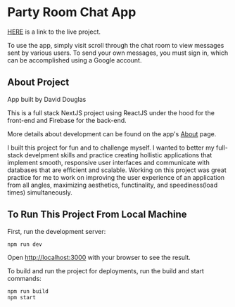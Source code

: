 # Party Room Chat App

[HERE](https://davids-party-room.vercel.app/) is a link to the live project.

To use the app, simply visit scroll through the chat room to view messages sent by various users. To send your own messages, you must sign in, which can be accomplished using a Google account.

## About Project

App built by David Douglas

This is a full stack NextJS project using ReactJS under the hood for the front-end and Firebase for the back-end.

More details about development can be found on the app's [About](https://davids-party-room.vercel.app/aboutsection) page.

I built this project for fun and to challenge myself. I wanted to better my full-stack develpment skills and practice creating hollistic applications that implement smooth, responsive user interfaces and communicate with databases that are efficient and scalable. Working on this project was great practice for me to work on improving the user experience of an application from all angles, maximizing aesthetics, functinality, and speediness(load times) simultaneously.

## To Run This Project From Local Machine

First, run the development server:

```
npm run dev
```

Open [http://localhost:3000](http://localhost:3000) with your browser to see the result.

To build and run the project for deployments, run the build and start commands:

```
npm run build
npm start
```
